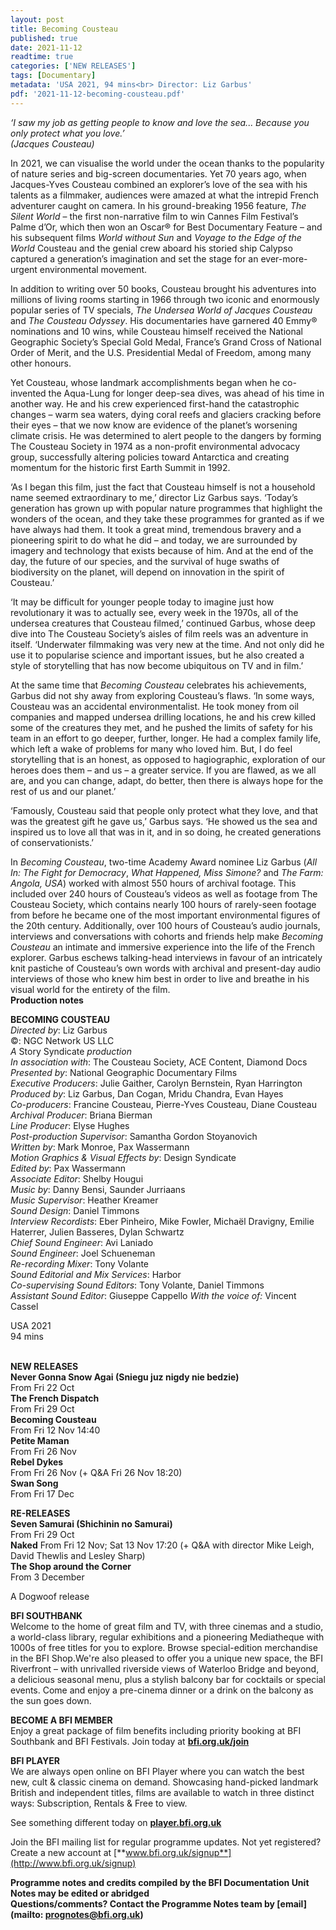 ```yaml
---
layout: post
title: Becoming Cousteau
published: true
date: 2021-11-12
readtime: true
categories: ['NEW RELEASES']
tags: [Documentary]
metadata: 'USA 2021, 94 mins<br> Director: Liz Garbus'
pdf: '2021-11-12-becoming-cousteau.pdf'
---
```


_‘I saw my job as getting people to know and love the sea... Because you only protect what you love.’_<br>
_(Jacques Cousteau)_

In 2021, we can visualise the world under the ocean thanks to the popularity of nature series and big-screen documentaries. Yet 70 years ago, when Jacques-Yves Cousteau combined an explorer’s love of the sea with his talents as a filmmaker, audiences were amazed at what the intrepid French adventurer caught on camera. In his ground-breaking 1956 feature, _The Silent World_ – the first non-narrative film to win Cannes Film Festival’s Palme d’Or, which then won an Oscar® for Best Documentary Feature – and his subsequent films _World without Sun_ and _Voyage to the Edge of the World_ Cousteau and the genial crew aboard his storied ship Calypso captured a generation’s imagination and set the stage for an ever-more-urgent environmental movement.

In addition to writing over 50 books, Cousteau brought his adventures into millions of living rooms starting in 1966 through two iconic and enormously popular series of TV specials, _The Undersea World of Jacques Cousteau_ and _The Cousteau Odyssey_. His documentaries have garnered 40 Emmy® nominations and 10 wins, while Cousteau himself received the National Geographic Society’s Special Gold Medal, France’s Grand Cross of National Order of Merit, and the U.S. Presidential Medal of Freedom, among many other honours.

Yet Cousteau, whose landmark accomplishments began when he co-invented the Aqua-Lung for longer deep-sea dives, was ahead of his time in another way. He and his crew experienced first-hand the catastrophic changes – warm sea waters, dying coral reefs and glaciers cracking before their eyes – that we now know are evidence of the planet’s worsening climate crisis. He was determined to alert people to the dangers by forming The Cousteau Society in 1974 as a non-profit environmental advocacy group, successfully altering policies toward Antarctica and creating momentum for the historic first Earth Summit in 1992.

‘As I began this film, just the fact that Cousteau himself is not a household name seemed extraordinary to me,’ director Liz Garbus says. ‘Today’s generation has grown up with popular nature programmes that highlight the wonders of the ocean, and they take these programmes for granted as if we have always had them. It took a great mind, tremendous bravery and a pioneering spirit to do what he did – and today, we are surrounded by imagery and technology that exists because of him. And at the end of the day, the future of our species, and the survival of huge swaths of biodiversity on the planet, will depend on innovation in the spirit of Cousteau.’

‘It may be difficult for younger people today to imagine just how revolutionary it was to actually see, every week in the 1970s, all of the undersea creatures that Cousteau filmed,’ continued Garbus, whose deep dive into The Cousteau Society’s aisles of film reels was an adventure in itself. ‘Underwater filmmaking was very new at the time. And not only did he use it to popularise science and important issues, but he also created a style of storytelling that has now become ubiquitous on TV and in film.’

At the same time that _Becoming Cousteau_ celebrates his achievements, Garbus did not shy away from exploring Cousteau’s flaws. ‘In some ways, Cousteau was an accidental environmentalist. He took money from oil companies and mapped undersea drilling locations, he and his crew killed some of the creatures they met, and he pushed the limits of safety for his team in an effort to go deeper, further, longer. He had a complex family life, which left a wake of problems for many who loved him. But, I do feel storytelling that is an honest, as opposed to hagiographic, exploration of our heroes does them – and us – a greater service. If you are flawed, as we all are, and you can change, adapt, do better, then there is always hope for the rest of us and our planet.’

‘Famously, Cousteau said that people only protect what they love, and that was the greatest gift he gave us,’ Garbus says. ‘He showed us the sea and inspired us to love all that was in it, and in so doing, he created generations of conservationists.’

In _Becoming Cousteau_, two-time Academy Award nominee Liz Garbus (_All In: The Fight for Democracy_, _What Happened, Miss Simone?_ and _The Farm: Angola, USA_) worked with almost 550 hours of archival footage. This included over 240 hours of Cousteau’s videos as well as footage from The Cousteau Society, which contains nearly 100 hours of rarely-seen footage from before he became one of the most important environmental figures of the 20th century. Additionally, over 100 hours of Cousteau’s audio journals, interviews and conversations with cohorts and friends help make _Becoming Cousteau_ an intimate and immersive experience into the life of the French explorer. Garbus eschews talking-head interviews in favour of an intricately knit pastiche of Cousteau’s own words with archival and present-day audio interviews of those who knew him best in order to live and breathe in his visual world for the entirety of the film.<br>
**Production notes**<br>


**BECOMING COUSTEAU**<br>
_Directed by_: Liz Garbus  
©: NGC Network US LLC  
_A_ Story Syndicate _production_  
_In association with_: The Cousteau Society, ACE Content, Diamond Docs  
_Presented by_: National Geographic Documentary Films  
_Executive Producers_: Julie Gaither, Carolyn Bernstein, Ryan Harrington  
_Produced by_: Liz Garbus, Dan Cogan, Mridu Chandra, Evan Hayes  
_Co-producers_: Francine Cousteau, Pierre-Yves Cousteau, Diane Cousteau  
_Archival Producer_: Briana Bierman  
_Line Producer_: Elyse Hughes  
_Post-production Supervisor_: Samantha Gordon Stoyanovich  
_Written by_: Mark Monroe, Pax Wassermann  
_Motion Graphics & Visual Effects by_: Design Syndicate  
_Edited by_: Pax Wassermann  
_Associate Editor_: Shelby Hougui  
_Music by_: Danny Bensi, Saunder Jurriaans  
_Music Supervisor_: Heather Kreamer  
_Sound Design_: Daniel Timmons  
_Interview Recordists_: Eber Pinheiro, Mike Fowler, Michaël Dravigny, Emilie Haterrer, Julien Basseres, Dylan Schwartz  
_Chief Sound Engineer_: Avi Laniado  
_Sound Engineer_: Joel Schueneman  
_Re-recording Mixer_: Tony Volante  
_Sound Editorial and Mix Services_: Harbor  
_Co-supervising Sound Editors_: Tony Volante, Daniel Timmons  
_Assistant Sound Editor_: Giuseppe Cappello
_With the voice of:_ Vincent Cassel<br>

USA 2021<br>
94 mins<br>
<br>

**NEW RELEASES**<br>
**Never Gonna Snow Agai (Sniegu juz nigdy nie bedzie)**<br>
From Fri 22 Oct<br>
**The French Dispatch**<br>
From Fri 29 Oct<br>
**Becoming Cousteau**<br>
From Fri 12 Nov 14:40<br>
**Petite Maman**<br>
From Fri 26 Nov<br>
**Rebel Dykes**<br>
From Fri 26 Nov (+ Q&A Fri 26 Nov 18:20)<br>
**Swan Song**<br>
From Fri 17 Dec<br>

**RE-RELEASES**<br>
**Seven Samurai (Shichinin no Samurai)**<br>
From Fri 29 Oct<br>
**Naked**
From Fri 12 Nov; Sat 13 Nov 17:20 (+ Q&A with director Mike Leigh, David Thewlis and Lesley Sharp)<br>
**The Shop around the Corner**<br>
From 3 December<br>

A Dogwoof release<br>

**BFI SOUTHBANK**  
Welcome to the home of great film and TV, with three cinemas and a studio, a world-class library, regular exhibitions and a pioneering Mediatheque with 1000s of free titles for you to explore. Browse special-edition merchandise in the BFI Shop.We&#39;re also pleased to offer you a unique new space, the BFI Riverfront – with unrivalled riverside views of Waterloo Bridge and beyond, a delicious seasonal menu, plus a stylish balcony bar for cocktails or special events. Come and enjoy a pre-cinema dinner or a drink on the balcony as the sun goes down.  

**BECOME A BFI MEMBER**  
Enjoy a great package of film benefits including priority booking at BFI Southbank and BFI Festivals. Join today at [**bfi.org.uk/join**](http://www.bfi.org.uk/join)  

**BFI PLAYER**  
 We are always open online on BFI Player where you can watch the best new, cult &amp; classic cinema on demand. Showcasing hand-picked landmark British and independent titles, films are available to watch in three distinct ways: Subscription, Rentals &amp; Free to view.  

See something different today on [**player.bfi.org.uk**](https://player.bfi.org.uk)  

Join the BFI mailing list for regular programme updates. Not yet registered? Create a new account at [**www.bfi.org.uk/signup**](http://www.bfi.org.uk/signup)

**Programme notes and credits compiled by the BFI Documentation Unit  
Notes may be edited or abridged  
Questions/comments? Contact the Programme Notes team by [email](mailto: prognotes@bfi.org.uk)**

